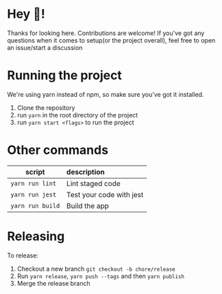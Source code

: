 # Hey 👋!
Thanks for looking here. Contributions are welcome! If you've got any questions when it comes to setup(or the project overall), feel free to open an issue/start a discussion


# Running the project
We're using yarn instead of npm, so make sure you've got it installed.

1. Clone the repository
2. run `yarn` in the root directory of the project
3. run `yarn start <flags>` to run the project

# Other commands

| script           | description                        |
| ---------------- | :--------------------------------- |
| `yarn run lint`  | Lint staged code                   |
| `yarn run jest ` | Test your code with jest           |
| `yarn run build` | Build the app                      |

# Releasing

To release:

1. Checkout a new branch `git checkout -b chore/release`
2. Run `yarn release`, `yarn push --tags` and then `yarn publish`
3. Merge the release branch